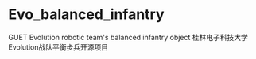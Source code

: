 # Evo_balanced_infantry
GUET Evolution robotic team's balanced infantry object
桂林电子科技大学Evolution战队平衡步兵开源项目
